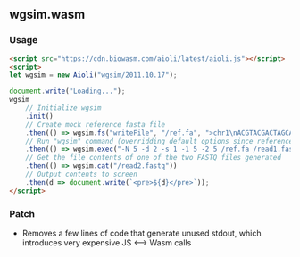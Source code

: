 ## wgsim.wasm

### Usage

```html
<script src="https://cdn.biowasm.com/aioli/latest/aioli.js"></script>
<script>
let wgsim = new Aioli("wgsim/2011.10.17");

document.write("Loading...");
wgsim
    // Initialize wgsim
    .init()
    // Create mock reference fasta file
    .then(() => wgsim.fs("writeFile", "/ref.fa", ">chr1\nACGTACGACTAGCAG\n>chr2\nACGATCATACCAGCA"))
    // Run "wgsim" command (overridding default options since reference is very small)
    .then(() => wgsim.exec("-N 5 -d 2 -s 1 -1 5 -2 5 /ref.fa /read1.fastq /read2.fastq"))
    // Get the file contents of one of the two FASTQ files generated
    .then(() => wgsim.cat("/read2.fastq"))
    // Output contents to screen
    .then(d => document.write(`<pre>${d}</pre>`));
</script>
```

### Patch
- Removes a few lines of code that generate unused stdout, which introduces very expensive JS <--> Wasm calls
